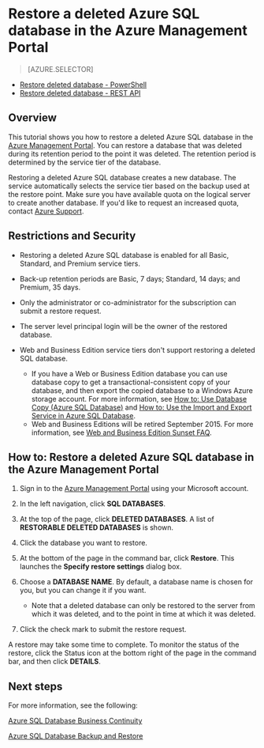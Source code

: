 <properties 
   pageTitle="Restore a deleted Azure SQL database in the Azure Management Portal" 
   description="Windows Azure SQL Database, restore deleted database, recover deleted database, Azure Management Portal, Azure Management Portal" 
   services="sql-database" 
   documentationCenter="" 
   authors="elfisher" 
   manager="jeffreyg" 
   editor="v-romcal"/>

<tags
	ms.service="sql-database"
	ms.date="07/24/2015"
	wacn.date=""/>

# Restore a deleted Azure SQL database in the Azure Management Portal

> [AZURE.SELECTOR]
- [Restore deleted database - PowerShell](/documentation/articles/sql-database-restore-deleted-database-tutorial-powershell)
- [Restore deleted database - REST API](/documentation/articles/sql-database-restore-deleted-database-tutorial-rest)

## Overview

This tutorial shows you how to restore a deleted Azure SQL database in the [Azure Management Portal](http://manage.windowsazure.cn/). You can restore a database that was deleted during its retention period to the point it was deleted. The retention period is determined by the service tier of the database.

Restoring a deleted Azure SQL database creates a new database. The service automatically selects the service tier based on the backup used at the restore point. Make sure you have available quota on the logical server to create another database. If you'd like to request an increased quota, contact [Azure Support](/support/contact/).

## Restrictions and Security

* Restoring a deleted Azure SQL database is enabled for all Basic, Standard, and Premium service tiers. 

* Back-up retention periods are Basic, 7 days; Standard, 14 days; and Premium, 35 days.

* Only the administrator or co-administrator for the subscription can submit a restore request.

* The server level principal login will be the owner of the restored database.
 
* Web and Business Edition service tiers don't support restoring a deleted SQL database.
 
	* If you have a Web or Business Edition database you can use database copy to get a transactional-consistent copy of your database, and then export the copied database to a Windows Azure storage account. For more information, see [How to: Use Database Copy (Azure SQL Database)](http://msdn.microsoft.com/zh-cn/library/azure/ff951631.aspx) and [How to: Use the Import and Export Service in Azure SQL Database](http://msdn.microsoft.com/zh-cn/library/azure/hh335292.aspx).
	* Web and Business Editions will be retired September 2015. For more information, see [Web and Business Edition Sunset FAQ](http://msdn.microsoft.com/zh-cn/library/azure/dn741330.aspx).

## How to: Restore a deleted Azure SQL database in the Azure Management Portal

<!--<iframe src="http://channel9.msdn.com/Blogs/Windows-Azure/Restore-a-Deleted-SQL-Database/player" width="960" height="540" allowFullScreen frameBorder="0"></iframe>-->

1. Sign in to the [Azure Management Portal](http://manage.windowsazure.cn) using your Microsoft account.

2. In the left navigation, click **SQL DATABASES**.

3. At the top of the page, click **DELETED DATABASES**. A list of **RESTORABLE DELETED DATABASES** is shown. 

4. Click the database you want to restore.

6. At the bottom of the page in the command bar, click **Restore**. This launches the **Specify restore settings** dialog box. 

7. Choose a **DATABASE NAME**. By default, a database name is chosen for you, but you can change it if you want.   

	* Note that a deleted database can only be restored to the server from which it was deleted, and to the point in time at which it was deleted.   

8. Click the check mark to submit the restore request.

A restore may take some time to complete. To monitor the status of the restore, click the Status icon at the bottom right of the page in the command bar, and then click **DETAILS**.

## Next steps

For more information, see the following: 

[Azure SQL Database Business Continuity](http://msdn.microsoft.com/zh-cn/library/azure/hh852669.aspx)

[Azure SQL Database Backup and Restore](http://msdn.microsoft.com/zh-cn/library/azure/jj650016.aspx) 